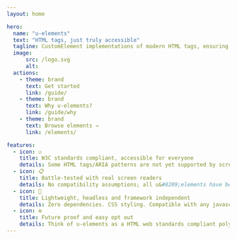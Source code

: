 ```yaml
---
layout: home

hero:
  name: "u-elements"
  text: "HTML tags, just truly accessible"
  tagline: CustomElement implementations of modern HTML tags, ensuring outstanding accessibility.
  image:
      src: /logo.svg
      alt: 
  actions:
    - theme: brand
      text: Get started
      link: /guide/
    - theme: brand
      text: Why u-elements?
      link: /guide/why
    - theme: brand
      text: Browse elements →
      link: /elements/

features:
  - icon: ☑️
    title: W3C standards compliant, accessible for everyone
    details: Some HTML tags/ARIA patterns are not yet supported by screen readers. u&#8209;elements bridges that gap, while still allowing you to use MDN et al. as documentation.
  - icon: 📋
    title: Battle-tested with real screen readers
    details: No compatibility assumptions; all u&#8209;elements have been manually tested across all major screen readers, browsers and devices.
  - icon: 🪽
    title: Lightweight, headless and framework independent
    details: Zero dependencies. CSS styling. Compatible with any javascript framework, without a framework, or even in markdown or server side strings - just like HTML.
  - icon: ⚙️
    title: Future proof and easy opt out
    details: Think of u-elements as a HTML web standards compliant polyfill. As assistive technologies catch up, simply remove a "u-", and you're back on native HTML.
---
```

<script setup>
import { data } from './filesize.data.ts'

// Let page render first
if (typeof document !== 'undefined') setTimeout(() =>
  document.querySelectorAll('[data-bytes]').forEach((el) => {
    el.textContent = data[el.getAttribute('data-bytes')]
  })
)
</script>

<!--Polyfill-->
<!-- Drop in replacements for modern HTML tags that . By seamlessly integrating CustomElements, we Bridging the gap between assistive technologies, making your web applications inclusive and user-friendly. -->
<!-- ,  testing to seamlessly replace HTML elements with their accessible counterparts. With u-elements, you can be confident in delivering a web experience that is both robust and inclusive. -->
<!-- in into any project, regardless of the framework in use. Developers will appreciate the added convenience of VSCode autocomplete, inline documentation, and TypeScript definitions for popular frameworks like React, Solid, Svelte, Vue, and Qwik. So you can use them with a framework, without one, or even directly in a markdown file. These components will work regardless of your project's architecture. regardless of your project's architecture -->
<!--
Drop in CustomElements enhancing accessibility of HTML elements. Because assistive technology does not fully understand the new and shiny HTML tags yet. Briding the gap.
- icon: 🛠️
    title: Battletested
    details: U-elements empowers developers to effortlessly replace HTML elements with their accessible counterparts, ensuring a truly inclusive web experience.
  - icon: 🛠️
    title: Framework independent
    details: As u-elements is buildt using Custom Elements, they can be used with any framework or even without. You can easily incorporate u-elements into your current projects without having to rewrite the existing codebases. But wait there is more; u-elements also comes with vscode autocomplete and inline documentation, as well as and typescript definitions for the frameworks React, Solid, Svelte, Vue and Qwik.
  - icon: 🛠️
    title: W3C standards compliant
    details: U-elements empowers developers to effortlessly replace HTML elements with their accessible counterparts, ensuring a truly inclusive web experience. W3C standards compatible and truly accessible. Also exports compliant HTMLElement Javascript DOM interfaces.
  - icon: 🛠️
    title: Future-proof
    details: u-elements is a self destructing, in the sense that it will gradually not be needed, along with assistive technology increasing support for the new HTML Elements.
  - icon: 🛠️
    title: Easy opt in and opt out
    details: By prioritizing W3C standards compatibility, our project not only facilitates smooth integration but also guarantees a reliable and future-proof solution. Want to start using u-elements? Just add a "u-" to your element names. Want to stop using u-elements? Find and replace "u-" with "" and you're done!
  - icon: 🛠️
    title: Lightweight, simple, performant
    details: Only <span data-bytes="gzip"></span> (minified and compressed)
-->